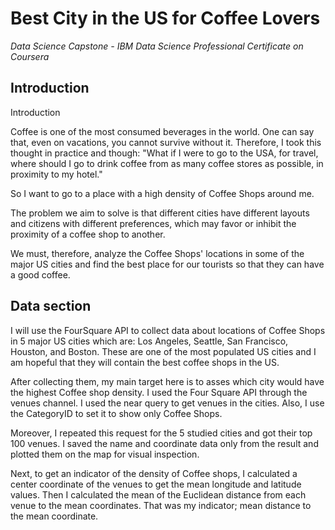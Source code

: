# Best City in the US for Coffee Lovers

*Data Science Capstone - IBM Data Science Professional Certificate on Coursera*

## Introduction 

Introduction

Coffee is one of the most consumed beverages in the world. One can say that, even on vacations, you cannot survive without it. Therefore, I took this thought in practice and though:
"What if I were to go to the USA, for travel, where should I go to drink coffee from as many coffee stores as possible, in proximity to my hotel."

So I want to go to a place with a high density of Coffee Shops around me.

The problem we aim to solve is that different cities have different layouts and citizens with different preferences, which may favor or inhibit the proximity of a coffee shop to another.

We must, therefore, analyze the Coffee Shops' locations in some of the major US cities and find the best place for our tourists so that they can have a good coffee.

## Data section 

I will use the FourSquare API to collect data about locations of Coffee Shops in 5 major US cities which are: Los Angeles, Seattle, San Francisco, Houston, and Boston. These are one of the most populated US cities and I am hopeful that they will contain the best coffee shops in the US.

After collecting them, my main target here is to asses which city would have the highest Coffee shop density. I used the Four Square API through the venues channel. I used the near query to get venues in the cities. Also, I use the CategoryID to set it to show only Coffee Shops.

Moreover, I repeated this request for the 5 studied cities and got their top 100 venues. I saved the name and coordinate data only from the result and plotted them on the map for visual inspection.

Next, to get an indicator of the density of Coffee shops, I calculated a center coordinate of the venues to get the mean longitude and latitude values. Then I calculated the mean of the Euclidean distance from each venue to the mean coordinates. That was my indicator; mean distance to the mean coordinate.
